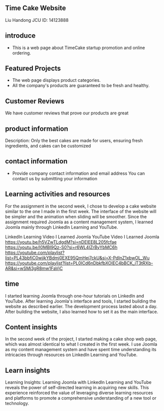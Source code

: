 
## Time Cake Website
Liu Handong
JCU ID: 14123888

## introduce
- This is a web page about TimeCake startup promotion and online ordering.

## Featured Projects
- The web page displays product categories.
- All the company's products are guaranteed to be fresh and healthy.

## Customer Reviews
We have customer reviews that prove our products are great

## product information
Description: Only the best cakes are made for users, ensuring fresh ingredients, and cakes can be customized

## contact information
- Provide company contact information and email address
  You can contact us by submitting your information


## Learning activities and resources
For the assignment in the second week, I chose to develop a cake website similar to the one I made in the first week. The interface of the website will be simpler and the animation when sliding will be smoother. Since the assignment required Joomla as a content management system, I learned Joomla mainly through LinkedIn Learning and YouTube.

LinkedIn Learning Video I Learned Joomla
YouTube Video I Learned Joomla
https://youtu.be/h5VZwTLdgdM?si=nDElEE8L205fcfae
https://youtu.be/I0MBI9Qz-S0?si=r6WL4IZrByYbMC6h
https://youtube.com/playlist?list=PL43bbfiC0wjjkYBdmj0EXE95QmHej7ckU&si=X-PdInZ1xbwOL_Wu
https://youtube.com/playlist?list=PL0ICd6nDbkfbXOIEC4bBCK_iT3tRXb-AR&si=wSMj3gR8mw1FaVjC


## time
I started learning Joomla through one-hour tutorials on LinkedIn and YouTube. After learning Joomla's interface and tools, I started building the website as described earlier. The development process lasted about a day. After building the website, I also learned how to set it as the main interface.

## Content insights
In the second week of the project, I started making a cake shop web page, which was almost identical to what I created in the first week. I use Joomla as my content management system and have spent time understanding its intricacies through resources on LinkedIn Learning and YouTube.

## Learn insights
Learning Insights: Learning Joomla with LinkedIn Learning and YouTube reveals the power of self-directed learning in acquiring new skills. This experience reinforced the value of leveraging diverse learning resources and platforms to promote a comprehensive understanding of a new tool or technology.
